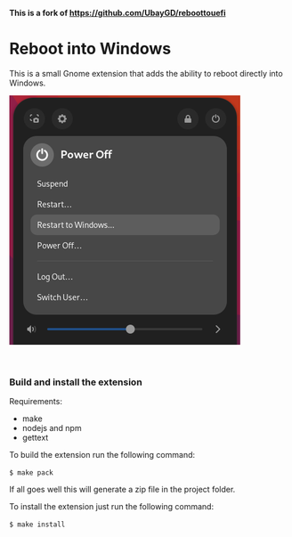 **This is a fork of https://github.com/UbayGD/reboottouefi**

# Reboot into Windows

This is a small Gnome extension that adds the ability to reboot directly into Windows.

![Screenshot of the extension option in the Gnome 46 menu](images/gnome_46.png)

<br>

### Build and install the extension

Requirements:

- make
- nodejs and npm
- gettext

To build the extension run the following command:

`$ make pack`

If all goes well this will generate a zip file in the project folder.

To install the extension just run the following command:

`$ make install`
